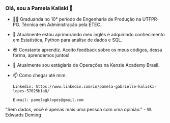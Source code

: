 ### Olá, sou a Pamela Kaliski 👋

- 👷‍♀️ Graduanda no 10° período de Engenharia de Produção na UTFPR-PG. Técnica em Administração pela ETEC.
- 🌱 Atualmente estou aprimorando meu inglês e adquirindo conhecimento em Estatística, Python para análise de dados e SQL.
- 😎 Constante aprendiz. Aceito feedback sobre os meus códigos, dessa forma, aprendemos juntos!
- 💼 Atualmente sou estágiaria de Operações na Kenzie Academy Brasil.
- 📫 Como chegar até mim:


      Linkedin: https://www.linkedin.com/in/pamela-gabrielle-kaliski-lopes-57025b1a8/
      
      E-mail: pamelagklopes@gmail.com

"Sem dados, você é apenas mais uma pessoa com uma opinião." - W. Edwards Deming
